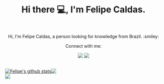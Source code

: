 <h1 align="center">Hi there 💻, I'm Felipe Caldas.</h1>
<br>
<p align="center">Hi, I'm Felipe Caldas, a person looking for knowledge from Brazil. :smiley:</p>
<p align="center">Connect with me:</p>
<div align="center">  
  <a href="https://www.linkedin.com/in/felipe-caldas-000/" target="_blank"><img src="https://img.shields.io/badge/-LinkedIn-%230077B5?style=for-the-badge&logo=linkedin&logoColor=white" target="_blank"></a> 
    <a href="https://www.instagram.com/felipecalldas/" target="_blank"><img src="https://img.shields.io/badge/-Instagram-%23E4405F?style=for-the-badge&logo=instagram&logoColor=white" target="_blank"></a>
</div>
<br>

<a href="https://github.com/felipecal/github-readme-stats"><img align="center" src="https://github-readme-stats.vercel.app/api?username=felipecal&show_icons=true&theme=tokyonight&include_all_commits=true&count_private=true&hide_border=true" alt="Felipe's github stats" /></a><a href="https://github.com/felipecal/github-readme-stats"><img align="center" src="https://github-readme-stats.vercel.app/api/top-langs/?username=felipecal&layout=compact&theme=tokyonight&hide_border=true" /></a>
<br>
![](https://komarev.com/ghpvc/?username=felipecal&color=blueviolet)
